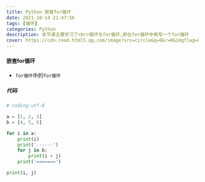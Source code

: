 ```yaml
---
title: Python 嵌套for循环
date: 2021-10-14 21:47:56
tags: [循环]
categories: Python
description: 本节课主要学习了<br>循环与for循环,即在for循环中再写一个for循环
cover: https://cdn.read.html5.qq.com/image?src=circle&q=0&r=0&imgflag=0&cdn_cache=1800&w=0&h=0&imageUrl=https://learnonly-7.oss-cn-qingdao.aliyuncs.com/2021-10-14/1.png
---
```


#### 嵌套for循环

- `for循环`中的`for循环`

##### 代码

```python
# coding:utf-8

a = [1, 2, 3]
b = [4, 5, 6]

for i in a:
    print(i)
    print('------')
    for j in b:
        print(i + j)
    print('=======')

print(i, j)
```
